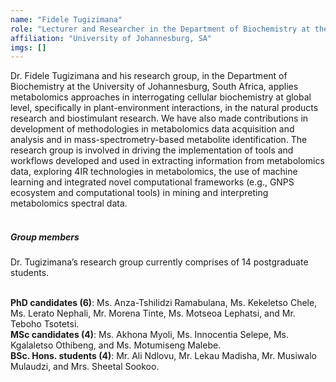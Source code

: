 ```yaml
---
name: "Fidele Tugizimana"
role: "Lecturer and Researcher in the Department of Biochemistry at the University of Johannesburg, SA, a Specialist Scientist in the International R&D management of the Omnia Group Ltd company SA, a Scientific Consultant in the L.E.A.F. Pharmaceuticals LLC (USA & Rwanda)"
affiliation: "University of Johannesburg, SA"
imgs: []
---
```

Dr. Fidele Tugizimana and his research group, in the Department of Biochemistry at the University of Johannesburg, South Africa, applies metabolomics approaches in interrogating cellular biochemistry at global level, specifically in plant-environment interactions, in the natural products research and biostimulant research. We have also made contributions in development of methodologies in metabolomics data acquisition and analysis and in mass-spectrometry-based metabolite identification. The research group is involved in driving the implementation of tools and workflows developed and used in extracting information from metabolomics data, exploring 4IR technologies in metabolomics, the use of machine learning and integrated novel computational frameworks (e.g., GNPS ecosystem and computational tools) in mining and interpreting metabolomics spectral data.<br/><br/>

<div className="mb-4"><h5>Group members</h5></div>
Dr. Tugizimana’s research group currently comprises of 14 postgraduate students.<br/><br/>

<strong>PhD candidates (6)</strong>: Ms. Anza-Tshilidzi Ramabulana, Ms. Kekeletso Chele, Ms. Lerato Nephali, Mr. Morena Tinte, Ms. Motseoa Lephatsi, and Mr. Teboho Tsotetsi.<br/>
<strong>MSc candidates (4)</strong>: Ms. Akhona Myoli, Ms. Innocentia Selepe, Ms. Kgalaletso Othibeng, and Ms. Motumiseng Malebe.<br/>
<strong>BSc. Hons. students (4)</strong>: Mr. Ali Ndlovu, Mr. Lekau Madisha, Mr. Musiwalo Mulaudzi, and Mrs. Sheetal Sookoo.<br/>